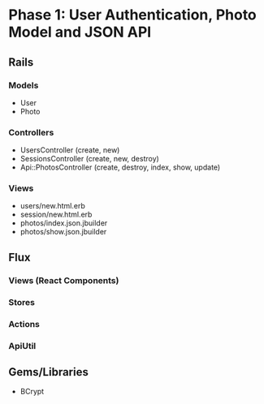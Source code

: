 # Phase 1: User Authentication, Photo Model and JSON API

## Rails
### Models
* User
* Photo

### Controllers
* UsersController (create, new)
* SessionsController (create, new, destroy)
* Api::PhotosController (create, destroy, index, show, update)

### Views
* users/new.html.erb
* session/new.html.erb
* photos/index.json.jbuilder
* photos/show.json.jbuilder

## Flux
### Views (React Components)

### Stores

### Actions

### ApiUtil

## Gems/Libraries
* BCrypt
